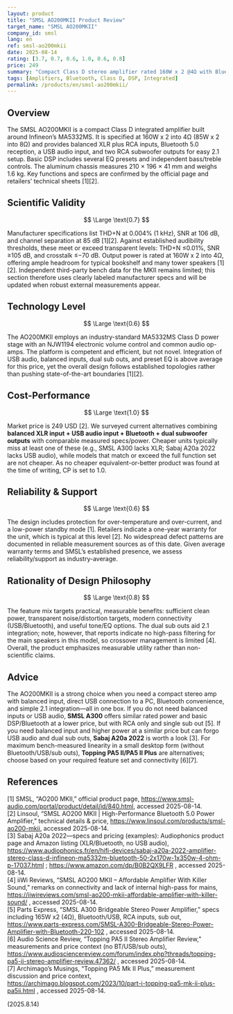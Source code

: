 ```yaml
---
layout: product
title: "SMSL AO200MKII Product Review"
target_name: "SMSL AO200MKII"
company_id: smsl
lang: en
ref: smsl-ao200mkii
date: 2025-08-14
rating: [3.7, 0.7, 0.6, 1.0, 0.6, 0.8]
price: 249
summary: "Compact Class D stereo amplifier rated 160W x 2 @4Ω with Bluetooth 5.0, USB audio input, balanced XLR and RCA inputs, dual sub outs, and onboard EQ"
tags: [Amplifiers, Bluetooth, Class D, DSP, Integrated]
permalink: /products/en/smsl-ao200mkii/
---
```

## Overview

The SMSL AO200MKII is a compact Class D integrated amplifier built around Infineon’s MA5332MS. It is specified at 160W x 2 into 4Ω (85W x 2 into 8Ω) and provides balanced XLR plus RCA inputs, Bluetooth 5.0 reception, a USB audio input, and two RCA subwoofer outputs for easy 2.1 setup. Basic DSP includes several EQ presets and independent bass/treble controls. The aluminum chassis measures 210 × 196 × 41 mm and weighs 1.6 kg. Key functions and specs are confirmed by the official page and retailers’ technical sheets [1][2].

## Scientific Validity

$$ \Large \text{0.7} $$

Manufacturer specifications list THD+N at 0.004% (1 kHz), SNR at 106 dB, and channel separation at 85 dB [1][2]. Against established audibility thresholds, these meet or exceed transparent levels: THD+N ≤0.01%, SNR ≥105 dB, and crosstalk ≤−70 dB. Output power is rated at 160W x 2 into 4Ω, offering ample headroom for typical bookshelf and many tower speakers [1][2]. Independent third-party bench data for the MKII remains limited; this section therefore uses clearly labeled manufacturer specs and will be updated when robust external measurements appear.

## Technology Level

$$ \Large \text{0.6} $$

The AO200MKII employs an industry-standard MA5332MS Class D power stage with an NJW1194 electronic volume control and common audio op-amps. The platform is competent and efficient, but not novel. Integration of USB audio, balanced inputs, dual sub outs, and preset EQ is above average for this price, yet the overall design follows established topologies rather than pushing state-of-the-art boundaries [1][2].

## Cost-Performance

$$ \Large \text{1.0} $$

Market price is 249 USD [2]. We surveyed current alternatives combining **balanced XLR input + USB audio input + Bluetooth + dual subwoofer outputs** with comparable measured specs/power. Cheaper units typically miss at least one of these (e.g., SMSL A300 lacks XLR; Sabaj A20a 2022 lacks USB audio), while models that match or exceed the full function set are not cheaper. As no cheaper equivalent-or-better product was found at the time of writing, CP is set to 1.0.

## Reliability & Support

$$ \Large \text{0.6} $$

The design includes protection for over-temperature and over-current, and a low-power standby mode [1]. Retailers indicate a one-year warranty for the unit, which is typical at this level [2]. No widespread defect patterns are documented in reliable measurement sources as of this date. Given average warranty terms and SMSL’s established presence, we assess reliability/support as industry-average.

## Rationality of Design Philosophy

$$ \Large \text{0.8} $$

The feature mix targets practical, measurable benefits: sufficient clean power, transparent noise/distortion targets, modern connectivity (USB/Bluetooth), and useful tone/EQ options. The dual sub outs aid 2.1 integration; note, however, that reports indicate no high-pass filtering for the main speakers in this model, so crossover management is limited [4]. Overall, the product emphasizes measurable utility rather than non-scientific claims.

## Advice

The AO200MKII is a strong choice when you need a compact stereo amp with balanced input, direct USB connection to a PC, Bluetooth convenience, and simple 2.1 integration—all in one box. If you do not need balanced inputs or USB audio, **SMSL A300** offers similar rated power and basic DSP/Bluetooth at a lower price, but with RCA only and single sub out [5]. If you need balanced input and higher power at a similar price but can forgo USB audio and dual sub outs, **Sabaj A20a 2022** is worth a look [3]. For maximum bench-measured linearity in a small desktop form (without Bluetooth/USB/sub outs), **Topping PA5 II/PA5 II Plus** are alternatives; choose based on your required feature set and connectivity [6][7].

## References

[1] SMSL, “AO200 MKⅡ,” official product page, https://www.smsl-audio.com/portal/product/detail/id/840.html, accessed 2025-08-14.  
[2] Linsoul, “SMSL AO200 MKII | High-Performance Bluetooth 5.0 Power Amplifier,” technical details & price, https://www.linsoul.com/products/smsl-ao200-mkii, accessed 2025-08-14.  
[3] Sabaj A20a 2022—specs and pricing (examples): Audiophonics product page and Amazon listing (XLR/Bluetooth, no USB audio), https://www.audiophonics.fr/en/hifi-devices/sabaj-a20a-2022-amplifier-stereo-class-d-infineon-ma5332m-bluetooth-50-2x170w-1x350w-4-ohm-p-17037.html ; https://www.amazon.com/dp/B0B2QX9LFR , accessed 2025-08-14.  
[4] iiWi Reviews, “SMSL AO200 MKII – Affordable Amplifier With Killer Sound,” remarks on connectivity and lack of internal high-pass for mains, https://iiwireviews.com/smsl-ao200-mkii-affordable-amplifier-with-killer-sound/ , accessed 2025-08-14.  
[5] Parts Express, “SMSL A300 Bridgeable Stereo Power Amplifier,” specs including 165W x2 (4Ω), Bluetooth/USB, RCA inputs, sub out, https://www.parts-express.com/SMSL-A300-Bridgeable-Stereo-Power-Amplifier-with-Bluetooth-220-102 , accessed 2025-08-14.  
[6] Audio Science Review, “Topping PA5 II Stereo Amplifier Review,” measurements and price context (no BT/USB/sub outs), https://www.audiosciencereview.com/forum/index.php?threads/topping-pa5-ii-stereo-amplifier-review.47362/ , accessed 2025-08-14.  
[7] Archimago’s Musings, “Topping PA5 Mk II Plus,” measurement discussion and price context, https://archimago.blogspot.com/2023/10/part-i-topping-pa5-mk-ii-plus-pa5ii.html , accessed 2025-08-14.

(2025.8.14)

